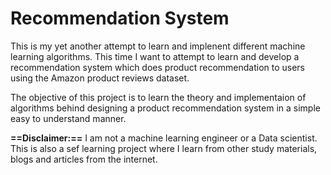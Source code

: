 # Recommendation System

This is my yet another attempt to learn and implenent different machine learning algorithms. This time I want to attempt to learn and develop a recommendation system which does product recommendation to users using the Amazon product reviews dataset.


The objective of this project is to learn the theory and implementaion of algorithms behind designing a product recommendation system in a simple easy to understand manner. 

**==Disclaimer:==** I am not a machine learning engineer or a Data scientist. This is also a sef learning project where I learn from other study materials, blogs and articles from the internet.



